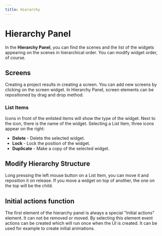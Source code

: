 ```yaml
---
title: Hierarchy
---
```


# Hierarchy Panel

In the **Hierarchy Panel**, you can find the scenes and the list of the widgets appearing on the scenes in hierarchical order. You can modify widget order, of course.

## Screens

Creating a project results in creating a screen. You can add new screens by clicking on the screen widget. In Hierarchy Panel, screen elements can be repositioned by drag and drop method.

### List Items

Icons in front of the enlisted items will show the type of the widget. Next to the icon, there is the name of the widget. Selecting a List Item, three icons appear on the right:

- **Delete** - Delete the selected widget.
- **Lock** - Lock the position of the widget.
- **Duplicate** - Make a copy of the selected widget.

## Modify Hierarchy Structure

Long pressing the left mouse button on a List Item, you can move it and reposition it on release. If you move a widget on top of another, the one on the top will be the child.

## Initial actions function

The first element of the hierarchy panel is always a special "Initial actions" element. It can not  be removed or moved. By selecting this element event actions can be created which will run once when the UI is created. It can be used for example to create initial animations.